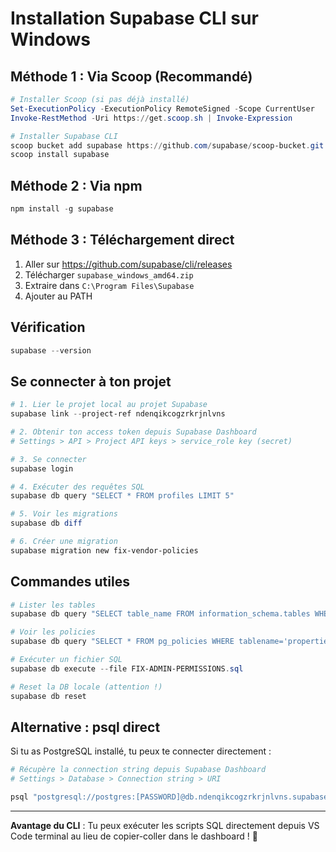 # Installation Supabase CLI sur Windows

## Méthode 1 : Via Scoop (Recommandé)

```powershell
# Installer Scoop (si pas déjà installé)
Set-ExecutionPolicy -ExecutionPolicy RemoteSigned -Scope CurrentUser
Invoke-RestMethod -Uri https://get.scoop.sh | Invoke-Expression

# Installer Supabase CLI
scoop bucket add supabase https://github.com/supabase/scoop-bucket.git
scoop install supabase
```

## Méthode 2 : Via npm

```powershell
npm install -g supabase
```

## Méthode 3 : Téléchargement direct

1. Aller sur https://github.com/supabase/cli/releases
2. Télécharger `supabase_windows_amd64.zip`
3. Extraire dans `C:\Program Files\Supabase`
4. Ajouter au PATH

## Vérification

```powershell
supabase --version
```

## Se connecter à ton projet

```powershell
# 1. Lier le projet local au projet Supabase
supabase link --project-ref ndenqikcogzrkrjnlvns

# 2. Obtenir ton access token depuis Supabase Dashboard
# Settings > API > Project API keys > service_role key (secret)

# 3. Se connecter
supabase login

# 4. Exécuter des requêtes SQL
supabase db query "SELECT * FROM profiles LIMIT 5"

# 5. Voir les migrations
supabase db diff

# 6. Créer une migration
supabase migration new fix-vendor-policies
```

## Commandes utiles

```powershell
# Lister les tables
supabase db query "SELECT table_name FROM information_schema.tables WHERE table_schema='public'"

# Voir les policies
supabase db query "SELECT * FROM pg_policies WHERE tablename='properties'"

# Exécuter un fichier SQL
supabase db execute --file FIX-ADMIN-PERMISSIONS.sql

# Reset la DB locale (attention !)
supabase db reset
```

## Alternative : psql direct

Si tu as PostgreSQL installé, tu peux te connecter directement :

```powershell
# Récupère la connection string depuis Supabase Dashboard
# Settings > Database > Connection string > URI

psql "postgresql://postgres:[PASSWORD]@db.ndenqikcogzrkrjnlvns.supabase.co:5432/postgres"
```

---

**Avantage du CLI** : Tu peux exécuter les scripts SQL directement depuis VS Code terminal au lieu de copier-coller dans le dashboard ! 🎯
